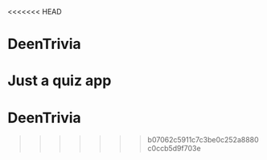 <<<<<<< HEAD
# DeenTrivia
Just a quiz app
=======
# DeenTrivia
>>>>>>> b07062c5911c7c3be0c252a8880c0ccb5d9f703e
